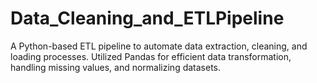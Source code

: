 # Data_Cleaning_and_ETLPipeline
A Python-based ETL pipeline to automate data extraction, cleaning, and loading processes. Utilized Pandas for efficient data transformation, handling missing values, and normalizing datasets. 
